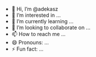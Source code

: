 - 👋 Hi, I’m @adekasz
- 👀 I’m interested in ...
- 🌱 I’m currently learning ...
- 💞️ I’m looking to collaborate on ...
- 📫 How to reach me ...
- 😄 Pronouns: ...
- ⚡ Fun fact: ...

<!---
adekasz/adekasz is a ✨ special ✨ repository because its `README.md` (this file) appears on your GitHub profile.
You can click the Preview link to take a look at your changes.
--->
